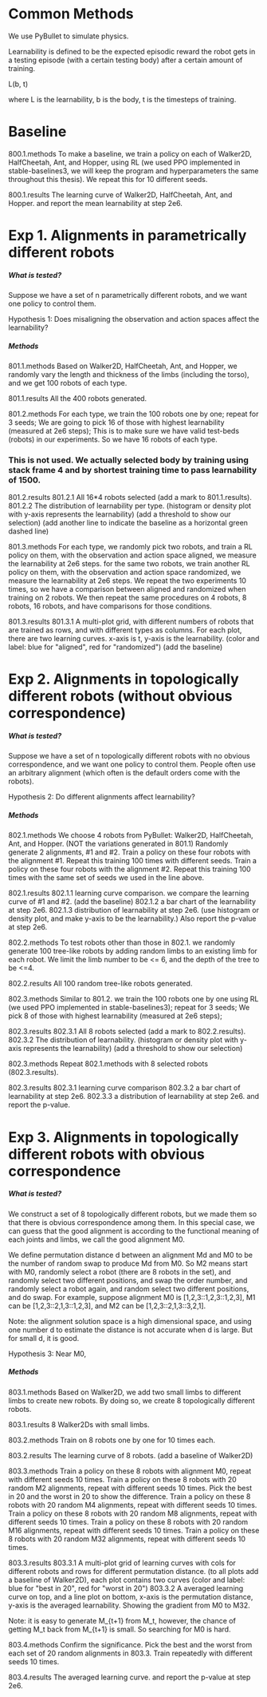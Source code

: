 # Common Methods

We use PyBullet to simulate physics.

Learnability is defined to be the expected episodic reward the robot gets in a testing episode (with a certain testing body) after a certain amount of training.

L(b, t)

where L is the learnability, b is the body, t is the timesteps of training.

# Baseline

800.1.methods
To make a baseline, we train a policy on each of Walker2D, HalfCheetah, Ant, and Hopper, using RL (we used PPO implemented in stable-baselines3, we will keep the program and hyperparameters the same throughout this thesis). We repeat this for 10 different seeds.

800.1.results
The learning curve of Walker2D, HalfCheetah, Ant, and Hopper. and report the mean learnability at step 2e6.


# Exp 1. Alignments in parametrically different robots

##### What is tested?

Suppose we have a set of n parametrically different robots, and we want one policy to control them.

Hypothesis 1:
Does misaligning the observation and action spaces affect the learnability?

##### Methods

801.1.methods
Based on Walker2D, HalfCheetah, Ant, and Hopper, we randomly vary the length and thickness of the limbs (including the torso), 
and we get 100 robots of each type.

801.1.results
All the 400 robots generated.


801.2.methods
For each type, 
we train the 100 robots one by one; repeat for 3 seeds;
We are going to pick 16 of those with highest learnability (measured at 2e6 steps);
This is to make sure we have valid test-beds (robots) in our experiments.
So we have 16 robots of each type.
### This is not used. We actually selected body by training using stack frame 4 and by shortest training time to pass learnability of 1500.

801.2.results
801.2.1 All 16*4 robots selected (add a mark to 801.1.results).
801.2.2 The distribution of learnability per type. (histogram or density plot with y-axis represents the learnability) (add a threshold to show our selection) (add another line to indicate the baseline as a horizontal green dashed line)


801.3.methods
For each type,
we randomly pick two robots, and train a RL policy on them, with the observation and action space aligned, we measure the learnability at 2e6 steps.
for the same two robots, we train another RL policy on them, with the observation and action space randomized, we measure the learnability at 2e6 steps.
We repeat the two experiments 10 times, so we have a comparison between aligned and randomized when training on 2 robots.
We then repeat the same procedures on 4 robots, 8 robots, 16 robots, and have comparisons for those conditions.

801.3.results
801.3.1 A multi-plot grid, with different numbers of robots that are trained as rows, and with different types as columns.
For each plot, there are two learning curves. x-axis is t, y-axis is the learnability. (color and label: blue for "aligned", red for "randomized") (add the baseline)


# Exp 2. Alignments in topologically different robots (without obvious correspondence)

##### What is tested?

Suppose we have a set of n topologically different robots with no obvious correspondence, and we want one policy to control them.
People often use an arbitrary alignment (which often is the default orders come with the robots).

Hypothesis 2:
Do different alignments affect learnability?

##### Methods

802.1.methods
We choose 4 robots from PyBullet: Walker2D, HalfCheetah, Ant, and Hopper. (NOT the variations generated in 801.1)
Randomly generate 2 alignments, #1 and #2.
Train a policy on these four robots with the alignment #1. Repeat this training 100 times with different seeds.
Train a policy on these four robots with the alignment #2. Repeat this training 100 times with the same set of seeds we used in the line above.

802.1.results
802.1.1 learning curve comparison. we compare the learning curve of #1 and #2. (add the baseline)
802.1.2 a bar chart of the learnability at step 2e6.
802.1.3 distribution of learnability at step 2e6. (use histogram or density plot, and make y-axis to be the learnability.) Also report the p-value at step 2e6.

802.2.methods
To test robots other than those in 802.1. we randomly generate 100 tree-like robots by adding random limbs to an existing limb for each robot.
We limit the limb number to be <= 6, and the depth of the tree to be <=4.

802.2.results
All 100 random tree-like robots generated.

802.3.methods
Similar to 801.2.
we train the 100 robots one by one using RL (we used PPO implemented in stable-baselines3); repeat for 3 seeds;
We pick 8 of those with highest learnability (measured at 2e6 steps);

802.3.results
802.3.1 All 8 robots selected (add a mark to 802.2.results).
802.3.2 The distribution of learnability. (histogram or density plot with y-axis represents the learnability) (add a threshold to show our selection)

802.3.methods
Repeat 802.1.methods with 8 selected robots (802.3.results).

802.3.results
802.3.1 learning curve comparison
802.3.2 a bar chart of learnability at step 2e6.
802.3.3 a distribution of learnability at step 2e6. and report the p-value.


# Exp 3. Alignments in topologically different robots with obvious correspondence

##### What is tested?

We construct a set of 8 topologically different robots, but we made them so that there is obvious correspondence among them.
In this special case, we can guess that the good alignment is according to the functional meaning of each joints and limbs, we call the good alignment M0.

We define permutation distance d between an alignment Md and M0 to be the number of random swap to produce Md from M0.
So M2 means start with M0, randomly select a robot (there are 8 robots in the set), and randomly select two different positions, and swap the order number, and randomly select a robot again, and random select two different positions, and do swap.
For example, suppose alignment M0 is [1,2,3::1,2,3::1,2,3], M1 can be [1,2,3::2,1,3::1,2,3], and M2 can be [1,2,3::2,1,3::3,2,1].

Note: the alignment solution space is a high dimensional space, and using one number d to estimate the distance is not accurate when d is large. But for small d, it is good.

Hypothesis 3:
Near M0, 

##### Methods

803.1.methods
Based on Walker2D, we add two small limbs to different limbs to create new robots. By doing so, we create 8 topologically different robots.

803.1.results
8 Walker2Ds with small limbs.

803.2.methods
Train on 8 robots one by one for 10 times each.

803.2.results
The learning curve of 8 robots. (add a baseline of Walker2D)

803.3.methods
Train a policy on these 8 robots with alignment M0, repeat with different seeds 10 times.
Train a policy on these 8 robots with 20 random M2 alignments, repeat with different seeds 10 times.
Pick the best in 20 and the worst in 20 to show the difference.
Train a policy on these 8 robots with 20 random M4 alignments, repeat with different seeds 10 times.
Train a policy on these 8 robots with 20 random M8 alignments, repeat with different seeds 10 times.
Train a policy on these 8 robots with 20 random M16 alignments, repeat with different seeds 10 times.
Train a policy on these 8 robots with 20 random M32 alignments, repeat with different seeds 10 times.


803.3.results
803.3.1 A multi-plot grid of learning curves with cols for different robots and rows for different permutation distance. (to all plots add a baseline of Walker2D), each plot contains two curves (color and label: blue for "best in 20", red for "worst in 20")
803.3.2 A averaged learning curve on top, and a line plot on bottom, x-axis is the permutation distance, y-axis is the averaged learnability. Showing the gradient from M0 to M32.

Note: it is easy to generate M_{t+1} from M_t, however, the chance of getting M_t back from M_{t+1} is small. So searching for M0 is hard.

803.4.methods
Confirm the significance.
Pick the best and the worst from each set of 20 random alignments in 803.3. Train repeatedly with different seeds 10 times.

803.4.results
The averaged learning curve. and report the p-value at step 2e6.

